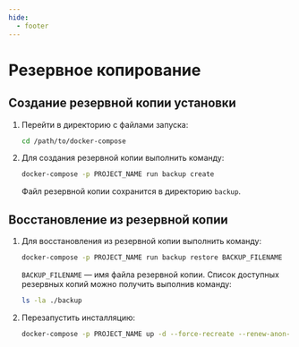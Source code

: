 ```yaml
---
hide:
  - footer
---
```

# Резервное копирование

## Создание резервной копии установки

1. Перейти в директорию с файлами запуска:

    ```bash linenums="1"
    cd /path/to/docker-compose
    ```

2. Для создания резервной копии выполнить команду:


    ```bash linenums="2"
    docker-compose -p PROJECT_NAME run backup create
    ```

    Файл резервной копии сохранится в директорию `backup`.


## Восстановление из резервной копии

1. Для восстановления из резервной копии выполнить команду:


    ```bash linenums="1"
    docker-compose -p PROJECT_NAME run backup restore BACKUP_FILENAME
    ```

    `BACKUP_FILENAME` — имя файла резервной копии. Список доступных резервных копий можно получить выполнив команду:
    
    ```bash
    ls -la ./backup
    ```

2. Перезапустить инсталляцию:

    ```bash linenums="2"
    docker-compose -p PROJECT_NAME up -d --force-recreate --renew-anon-volumes
    ```
